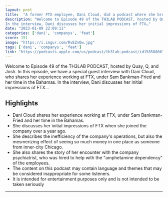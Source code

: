 ```yaml
---
layout: post
title:  "A former FTX employee, Dani Cloud, did a podcast where she breaks down what was happening inside FTX from peak to fall. This is some Wolf of Wall Street type stuff"
description: "Welcome to Episode 49 of the TH3LAB PODCAST, hosted by Quay, Q, and Josh. In this episode, we have a special guest interview with Dani Cloud, who shares her experience working at FTX, under Sam Bankman-Fried and her time in the Bahamas.
In the interview, Dani discusses her initial impressions of FTX…"
date: "2023-01-09 22:09:11"
categories: ['dani', 'companys', 'feat']
score: 151
image: "https://i.imgur.com/RvEZnQw.jpg"
tags: ['dani', 'companys', 'feat']
link: "https://podcasts.apple.com/us/podcast/th3lab-podcast/id1585880673?i=1000593077862"
---
```


Welcome to Episode 49 of the TH3LAB PODCAST, hosted by Quay, Q, and Josh. In this episode, we have a special guest interview with Dani Cloud, who shares her experience working at FTX, under Sam Bankman-Fried and her time in the Bahamas.
In the interview, Dani discusses her initial impressions of FTX…

## Highlights

- Dani Cloud shares her experience working at FTX, under Sam Bankman-Fried and her time in the Bahamas.
- She discusses her initial impressions of FTX when she joined the company over a year ago.
- She describes the inefficiency of the company's operations, but also the mesmerizing effect of seeing so much money in one place as someone from inner-city Chicago.
- She also shares the story of her encounter with the company psychiatrist, who was hired to help with the "amphetamine dependency" of the employees.
- The content on this podcast may contain language and themes that may be considered inappropriate for some listeners.
- It is intended for entertainment purposes only and is not intended to be taken seriously

---
